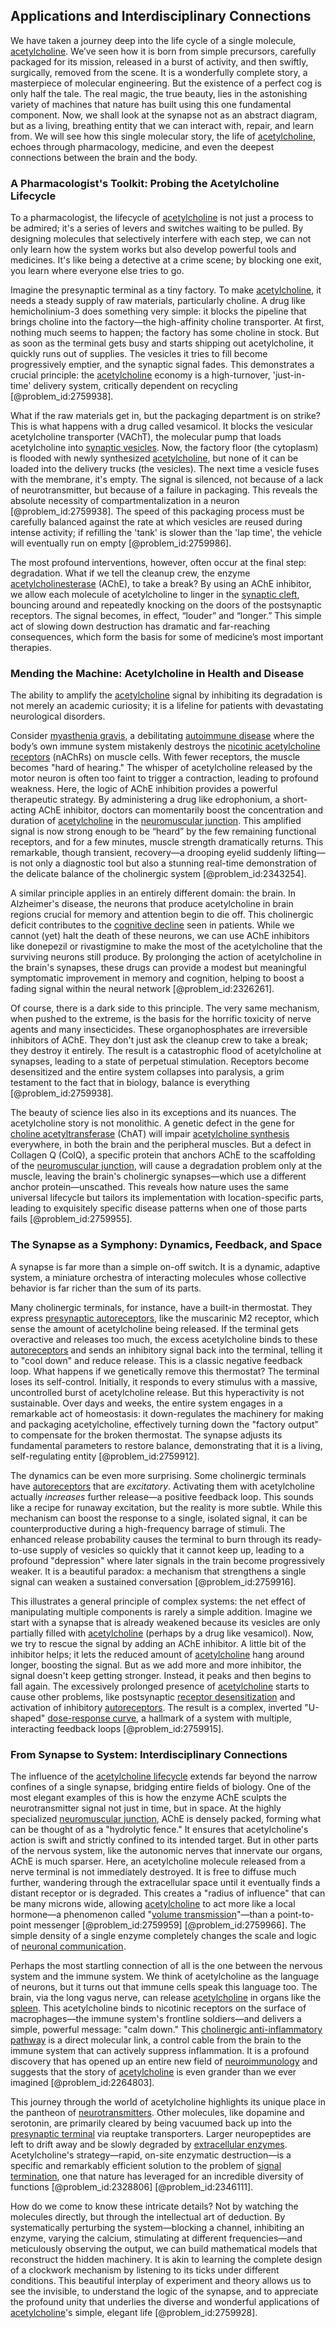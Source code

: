 ## Applications and Interdisciplinary Connections

We have taken a journey deep into the life cycle of a single molecule, [acetylcholine](@article_id:155253). We’ve seen how it is born from simple precursors, carefully packaged for its mission, released in a burst of activity, and then swiftly, surgically, removed from the scene. It is a wonderfully complete story, a masterpiece of molecular engineering. But the existence of a perfect cog is only half the tale. The real magic, the true beauty, lies in the astonishing variety of machines that nature has built using this one fundamental component. Now, we shall look at the synapse not as an abstract diagram, but as a living, breathing entity that we can interact with, repair, and learn from. We will see how this single molecular story, the life of [acetylcholine](@article_id:155253), echoes through pharmacology, medicine, and even the deepest connections between the brain and the body.

### A Pharmacologist's Toolkit: Probing the Acetylcholine Lifecycle

To a pharmacologist, the lifecycle of [acetylcholine](@article_id:155253) is not just a process to be admired; it's a series of levers and switches waiting to be pulled. By designing molecules that selectively interfere with each step, we can not only learn how the system works but also develop powerful tools and medicines. It's like being a detective at a crime scene; by blocking one exit, you learn where everyone else tries to go.

Imagine the presynaptic terminal as a tiny factory. To make [acetylcholine](@article_id:155253), it needs a steady supply of raw materials, particularly choline. A drug like hemicholinium-3 does something very simple: it blocks the pipeline that brings choline into the factory—the high-affinity choline transporter. At first, nothing much seems to happen; the factory has some choline in stock. But as soon as the terminal gets busy and starts shipping out acetylcholine, it quickly runs out of supplies. The vesicles it tries to fill become progressively emptier, and the synaptic signal fades. This demonstrates a crucial principle: the [acetylcholine](@article_id:155253) economy is a high-turnover, 'just-in-time' delivery system, critically dependent on recycling [@problem_id:2759938].

What if the raw materials get in, but the packaging department is on strike? This is what happens with a drug called vesamicol. It blocks the vesicular acetylcholine transporter (VAChT), the molecular pump that loads acetylcholine into [synaptic vesicles](@article_id:154105). Now, the factory floor (the cytoplasm) is flooded with newly synthesized [acetylcholine](@article_id:155253), but none of it can be loaded into the delivery trucks (the vesicles). The next time a vesicle fuses with the membrane, it's empty. The signal is silenced, not because of a lack of neurotransmitter, but because of a failure in packaging. This reveals the absolute necessity of compartmentalization in a neuron [@problem_id:2759938]. The speed of this packaging process must be carefully balanced against the rate at which vesicles are reused during intense activity; if refilling the 'tank' is slower than the 'lap time', the vehicle will eventually run on empty [@problem_id:2759986].

The most profound interventions, however, often occur at the final step: degradation. What if we tell the cleanup crew, the enzyme [acetylcholinesterase](@article_id:167607) (AChE), to take a break? By using an AChE inhibitor, we allow each molecule of acetylcholine to linger in the [synaptic cleft](@article_id:176612), bouncing around and repeatedly knocking on the doors of the postsynaptic receptors. The signal becomes, in effect, “louder” and “longer.” This simple act of slowing down destruction has dramatic and far-reaching consequences, which form the basis for some of medicine’s most important therapies.

### Mending the Machine: Acetylcholine in Health and Disease

The ability to amplify the [acetylcholine](@article_id:155253) signal by inhibiting its degradation is not merely an academic curiosity; it is a lifeline for patients with devastating neurological disorders.

Consider [myasthenia gravis](@article_id:138049), a debilitating [autoimmune disease](@article_id:141537) where the body’s own immune system mistakenly destroys the [nicotinic acetylcholine receptors](@article_id:175187) (nAChRs) on muscle cells. With fewer receptors, the muscle becomes "hard of hearing." The whisper of acetylcholine released by the motor neuron is often too faint to trigger a contraction, leading to profound weakness. Here, the logic of AChE inhibition provides a powerful therapeutic strategy. By administering a drug like edrophonium, a short-acting AChE inhibitor, doctors can momentarily boost the concentration and duration of [acetylcholine](@article_id:155253) in the [neuromuscular junction](@article_id:156119). This amplified signal is now strong enough to be “heard” by the few remaining functional receptors, and for a few minutes, muscle strength dramatically returns. This remarkable, though transient, recovery—a drooping eyelid suddenly lifting—is not only a diagnostic tool but also a stunning real-time demonstration of the delicate balance of the cholinergic system [@problem_id:2343254].

A similar principle applies in an entirely different domain: the brain. In Alzheimer's disease, the neurons that produce acetylcholine in brain regions crucial for memory and attention begin to die off. This cholinergic deficit contributes to the [cognitive decline](@article_id:190627) seen in patients. While we cannot (yet) halt the death of these neurons, we can use AChE inhibitors like donepezil or rivastigmine to make the most of the acetylcholine that the surviving neurons still produce. By prolonging the action of acetylcholine in the brain's synapses, these drugs can provide a modest but meaningful symptomatic improvement in memory and cognition, helping to boost a fading signal within the neural network [@problem_id:2326261].

Of course, there is a dark side to this principle. The very same mechanism, when pushed to the extreme, is the basis for the horrific toxicity of nerve agents and many insecticides. These organophosphates are irreversible inhibitors of AChE. They don't just ask the cleanup crew to take a break; they destroy it entirely. The result is a catastrophic flood of acetylcholine at synapses, leading to a state of perpetual stimulation. Receptors become desensitized and the entire system collapses into paralysis, a grim testament to the fact that in biology, balance is everything [@problem_id:2759938].

The beauty of science lies also in its exceptions and its nuances. The acetylcholine story is not monolithic. A genetic defect in the gene for [choline acetyltransferase](@article_id:187790) (ChAT) will impair [acetylcholine synthesis](@article_id:173694) everywhere, in both the brain and the peripheral muscles. But a defect in Collagen Q (ColQ), a specific protein that anchors AChE to the scaffolding of the [neuromuscular junction](@article_id:156119), will cause a degradation problem only at the muscle, leaving the brain's cholinergic synapses—which use a different anchor protein—unscathed. This reveals how nature uses the same universal lifecycle but tailors its implementation with location-specific parts, leading to exquisitely specific disease patterns when one of those parts fails [@problem_id:2759955].

### The Synapse as a Symphony: Dynamics, Feedback, and Space

A synapse is far more than a simple on-off switch. It is a dynamic, adaptive system, a miniature orchestra of interacting molecules whose collective behavior is far richer than the sum of its parts.

Many cholinergic terminals, for instance, have a built-in thermostat. They express [presynaptic autoreceptors](@article_id:168681), like the muscarinic M2 receptor, which sense the amount of acetylcholine being released. If the terminal gets overactive and releases too much, the excess acetylcholine binds to these [autoreceptors](@article_id:173897) and sends an inhibitory signal back into the terminal, telling it to "cool down" and reduce release. This is a classic negative feedback loop. What happens if we genetically remove this thermostat? The terminal loses its self-control. Initially, it responds to every stimulus with a massive, uncontrolled burst of acetylcholine release. But this hyperactivity is not sustainable. Over days and weeks, the entire system engages in a remarkable act of homeostasis: it down-regulates the machinery for making and packaging acetylcholine, effectively turning down the "factory output" to compensate for the broken thermostat. The synapse adjusts its fundamental parameters to restore balance, demonstrating that it is a living, self-regulating entity [@problem_id:2759912].

The dynamics can be even more surprising. Some cholinergic terminals have [autoreceptors](@article_id:173897) that are *excitatory*. Activating them with acetylcholine actually *increases* further release—a positive feedback loop. This sounds like a recipe for runaway excitation, but the reality is more subtle. While this mechanism can boost the response to a single, isolated signal, it can be counterproductive during a high-frequency barrage of stimuli. The enhanced release probability causes the terminal to burn through its ready-to-use supply of vesicles so quickly that it cannot keep up, leading to a profound "depression" where later signals in the train become progressively weaker. It is a beautiful paradox: a mechanism that strengthens a single signal can weaken a sustained conversation [@problem_id:2759916].

This illustrates a general principle of complex systems: the net effect of manipulating multiple components is rarely a simple addition. Imagine we start with a synapse that is already weakened because its vesicles are only partially filled with [acetylcholine](@article_id:155253) (perhaps by a drug like vesamicol). Now, we try to rescue the signal by adding an AChE inhibitor. A little bit of the inhibitor helps; it lets the reduced amount of [acetylcholine](@article_id:155253) hang around longer, boosting the signal. But as we add more and more inhibitor, the signal doesn't keep getting stronger. Instead, it peaks and then begins to fall again. The excessively prolonged presence of [acetylcholine](@article_id:155253) starts to cause other problems, like postsynaptic [receptor desensitization](@article_id:170224) and activation of inhibitory [autoreceptors](@article_id:173897). The result is a complex, inverted "U-shaped" [dose-response curve](@article_id:264722), a hallmark of a system with multiple, interacting feedback loops [@problem_id:2759915].

### From Synapse to System: Interdisciplinary Connections

The influence of the [acetylcholine lifecycle](@article_id:195133) extends far beyond the narrow confines of a single synapse, bridging entire fields of biology. One of the most elegant examples of this is how the enzyme AChE sculpts the neurotransmitter signal not just in time, but in space. At the highly specialized [neuromuscular junction](@article_id:156119), AChE is densely packed, forming what can be thought of as a "hydrolytic fence." It ensures that acetylcholine's action is swift and strictly confined to its intended target. But in other parts of the nervous system, like the autonomic nerves that innervate our organs, AChE is much sparser. Here, an acetylcholine molecule released from a nerve terminal is not immediately destroyed. It is free to diffuse much further, wandering through the extracellular space until it eventually finds a distant receptor or is degraded. This creates a "radius of influence" that can be many microns wide, allowing [acetylcholine](@article_id:155253) to act more like a local hormone—a phenomenon called "[volume transmission](@article_id:170411)"—than a point-to-point messenger [@problem_id:2759959] [@problem_id:2759966]. The simple density of a single enzyme completely changes the scale and logic of [neuronal communication](@article_id:173499).

Perhaps the most startling connection of all is the one between the nervous system and the immune system. We think of acetylcholine as the language of neurons, but it turns out that immune cells speak this language too. The brain, via the long vagus nerve, can release [acetylcholine](@article_id:155253) in organs like the [spleen](@article_id:188309). This acetylcholine binds to nicotinic receptors on the surface of macrophages—the immune system's frontline soldiers—and delivers a simple, powerful message: "calm down." This [cholinergic anti-inflammatory pathway](@article_id:177881) is a direct molecular link, a control cable from the brain to the immune system that can actively suppress inflammation. It is a profound discovery that has opened up an entire new field of [neuroimmunology](@article_id:170429) and suggests that the story of [acetylcholine](@article_id:155253) is even grander than we ever imagined [@problem_id:2264803].

This journey through the world of acetylcholine highlights its unique place in the pantheon of [neurotransmitters](@article_id:156019). Other molecules, like dopamine and serotonin, are primarily cleared by being vacuumed back up into the [presynaptic terminal](@article_id:169059) via reuptake transporters. Larger neuropeptides are left to drift away and be slowly degraded by [extracellular enzymes](@article_id:200328). Acetylcholine's strategy—rapid, on-site enzymatic destruction—is a specific and remarkably efficient solution to the problem of [signal termination](@article_id:173800), one that nature has leveraged for an incredible diversity of functions [@problem_id:2328806] [@problem_id:2346111].

How do we come to know these intricate details? Not by watching the molecules directly, but through the intellectual art of deduction. By systematically perturbing the system—blocking a channel, inhibiting an enzyme, varying the calcium, stimulating at different frequencies—and meticulously observing the output, we can build mathematical models that reconstruct the hidden machinery. It is akin to learning the complete design of a clockwork mechanism by listening to its ticks under different conditions. This beautiful interplay of experiment and theory allows us to see the invisible, to understand the logic of the synapse, and to appreciate the profound unity that underlies the diverse and wonderful applications of [acetylcholine](@article_id:155253)'s simple, elegant life [@problem_id:2759928].
